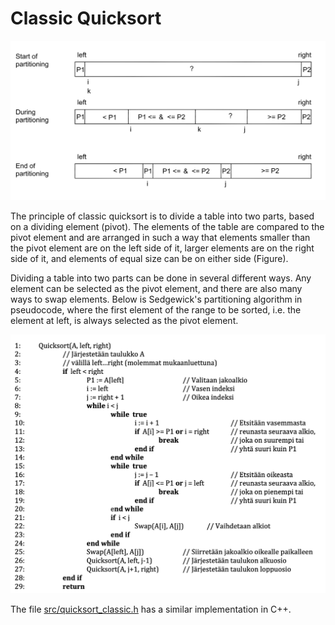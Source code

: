 # Classic Quicksort

<img src="png/classic.png" width="750">

The principle of classic quicksort is to divide a table into two parts, based on a dividing element (pivot). The elements of the table are compared to the pivot element and are arranged in such a way that elements smaller than the pivot element are on the left side of it, larger elements are on the right side of it, and elements of equal size can be on either side (Figure).

Dividing a table into two parts can be done in several different ways. Any element can be selected as the pivot element, and there are also many ways to swap elements. Below is Sedgewick's partitioning algorithm in pseudocode, where the first element of the range to be sorted, i.e. the element at left, is always selected as the pivot element.

<img src="png/classic_pseudocode.png" width="750">

The file [src/quicksort_classic.h](https://github.com/lautanal/quicksort/blob/master/src/quicksort_classic.h) has a similar implementation in C++.